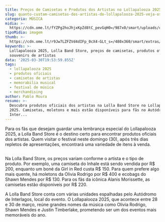 ```yaml
---
title: Preços de Camisetas e Produtos dos Artistas no Lollapalooza 2025
slug: quanto-custam-camisetas-dos-artistas-do-lollapalooza-2025-veja-os-preos
categoria: MÚSICA
midia: >-
  https://cdn.ome.lt/fYZPg2hoJhjxKpZd8tC_pevGqH0=/987x0/smart/uploads/conteudo/fotos/Snapinst.app_487977924_18491643928019767_7594688863545021233_n_1080.jpg
tipoMidia: imagem
thumb: >-
  https://cdn.ome.lt/r9Jw7LZFZVd4dIFp_0cX4-GLt_s=/480x360/smart/extras/conteudos/Snapinst.app_487977924_18491643928019767_7594688863545021233_n_1080.jpg
keywords: >-
  Lollapalooza 2025, Lolla Band Store, preços de camisetas, produtos oficiais,
  souvenirs de artistas
data: '2025-03-30T19:53:59.855Z'
tags:
  - lollapalooza 2025
  - produtos oficiais
  - camisetas de artistas
  - memorabilia musical
  - festival de música
  - merchandising
author: Pablo Moura
resumo: >-
  Descubra produtos oficiais dos artistas na Lolla Band Store no Lollapalooza
  2025. Camisetas, moletons e mais estão disponíveis para fãs no Autódromo de
  Inter...
---
```


Para os fãs que desejam guardar uma lembrança especial do Lollapalooza 2025, a Lolla Band Store é o destino certo para encontrar produtos oficiais dos artistas. Quem visitar o festival neste domingo (30), após três dias repletos de apresentações, encontrará uma variedade de itens à venda.

![Imagem da notícia](data:image/png;base64,iVBORw0KGgoAAAANSUhEUgAAAAEAAAABCAQAAAC1HAwCAAAAC0lEQVR42mNkYAAAAAYAAjCB0C8AAAAASUVORK5CYII=)

Na Lolla Band Store, os preços variam conforme o artista e o tipo de produto. Por exemplo, uma camiseta do Inhale está sendo vendida por R$ 200, enquanto um boné da Girl in Red custa R$ 150. Para quem prefere algo mais quente, há moletons da Olivia Rodrigo por R$ 400 e ecobags do Shawn Mendes por R$ 130. Para os fãs da icônica Alanis Morissette, as camisetas estão disponíveis por R$ 220.

A Lolla Band Store conta com várias unidades espalhadas pelo Autódromo de Interlagos, local do evento. O Lollapalooza 2025, que acontece entre 28 e 30 de março, reúne grandes nomes da música como Olivia Rodrigo, Shawn Mendes e Justin Timberlake, prometendo ser um dos eventos mais memoráveis do ano.

